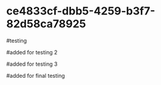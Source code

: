 # ce4833cf-dbb5-4259-b3f7-82d58ca78925

#testing


#added for testing 2

#added for testing 3

#added for final testing
